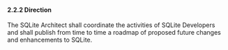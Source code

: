 #### 2\.2\.2 Direction


The SQLite Architect shall coordinate the activities of SQLite
Developers and shall publish from time to time a roadmap of
proposed future changes and enhancements to SQLite.



